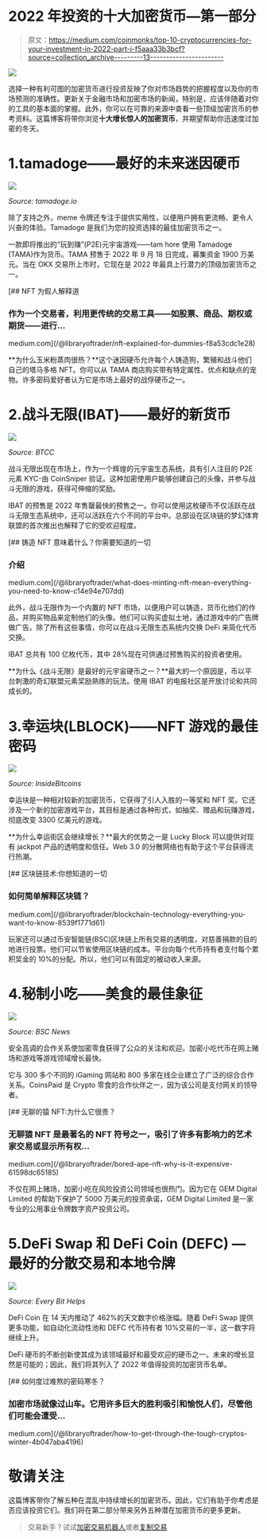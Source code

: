 # 2022 年投资的十大加密货币—第一部分

> 原文：<https://medium.com/coinmonks/top-10-cryptocurrencies-for-your-investment-in-2022-part-i-f5aaa33b3bcf?source=collection_archive---------13----------------------->

![](img/ec9bf31875588524af02dfa2486e10a3.png)

选择一种有利可图的加密货币进行投资反映了你对市场趋势的把握程度以及你的市场预测的准确性。更新关于金融市场和加密市场的新闻，特别是，应该伴随着对你的工具的基本面的掌握。此外，你可以在可靠的来源中查看一些顶级加密货币的参考资料。这篇博客将带你浏览**十大增长惊人的加密货币**，并期望帮助你迅速度过加密的冬天。

# 1.tamadoge——最好的未来迷因硬币

![](img/c5007d687b325bde0ae40278f679eddc.png)

*Source: tamadoge.io*

除了支持之外，meme 令牌还专注于提供实用性，以便用户拥有更流畅、更令人兴奋的体验。Tamadoge 是我们为您的投资选择的最佳加密货币之一。

一款即将推出的“玩到赚”(P2E)元宇宙游戏——tam hore 使用 Tamadoge (TAMA)作为货币。TAMA 预售于 2022 年 9 月 18 日完成，募集资金 1900 万美元。当在 OKX 交易所上市时，它现在是 2022 年最具上行潜力的顶级加密货币之一。

[](/@libraryoftrader/nft-explained-for-dummies-f8a53cdc1e28) [## NFT 为假人解释道

### 作为一个交易者，利用更传统的交易工具——如股票、商品、期权或期货——进行…

medium.com](/@libraryoftrader/nft-explained-for-dummies-f8a53cdc1e28) 

**为什么玉米粉蒸肉很热？**这个迷因硬币允许每个人铸造狗，繁殖和战斗他们自己的塔马多格 NFT。你可以从 TAMA 商店购买带有特定属性、优点和缺点的宠物。许多密码爱好者认为它是市场上最好的战俘硬币之一。

# 2.战斗无限(IBAT)——最好的新货币

![](img/45b3e85f168004ceb093aa2ea9aee618.png)

*Source: BTCC*

战斗无限出现在市场上，作为一个辉煌的元宇宙生态系统，具有引人注目的 P2E 元素 KYC-由 CoinSniper 验证。这种加密使用户能够创建自己的头像，并参与战斗无限的游戏，获得可伸缩的奖励。

IBAT 的预售是 2022 年售罄最快的预售之一。你可以使用这枚硬币不仅活跃在战斗无限生态系统中，还可以活跃在六个不同的平台中。总部设在区块链的梦幻体育联盟的首次推出也解释了它的受欢迎程度。

[](/@libraryoftrader/what-does-minting-nft-mean-everything-you-need-to-know-c14e94e707dd) [## 铸造 NFT 意味着什么？你需要知道的一切

### 介绍

medium.com](/@libraryoftrader/what-does-minting-nft-mean-everything-you-need-to-know-c14e94e707dd) 

此外，战斗无限作为一个内置的 NFT 市场，以便用户可以铸造，货币化他们的作品，并购买物品来定制他们的头像。他们可以购买虚拟土地，通过游戏中的广告牌做广告。除了所有这些事情，你可以在战斗无限生态系统内交换 DeFi 来简化代币交换。

IBAT 总共有 100 亿枚代币，其中 28%现在可供通过预售购买的投资者使用。

**为什么《战斗无限》是最好的元宇宙硬币之一？**最大的一个原因是，币以平台刺激的奇幻联盟元素奖励熟练的玩法。使用 IBAT 的电报社区是开放讨论和共同成长的。

# 3.幸运块(LBLOCK)——NFT 游戏的最佳密码

![](img/930d856bddd138e936a623a778f160c2.png)

*Source: InsideBitcoins*

幸运块是一种相对较新的加密货币，它获得了引人入胜的一等奖和 NFT 奖。它还涉及一个新的加密游戏平台，其目标是通过各种形式，如抽奖、赠品和玩赚游戏，彻底改变 3300 亿美元的游戏。

**为什么幸运街区会继续增长？**最大的优势之一是 Lucky Block 可以提供对现有 jackpot 产品的透明度和信任。Web 3.0 的分散网络也有助于这个平台获得流行热潮。

[](/@libraryoftrader/blockchain-technology-everything-you-want-to-know-8539f1771d61) [## 区块链技术:你想知道的一切

### 如何简单解释区块链？

medium.com](/@libraryoftrader/blockchain-technology-everything-you-want-to-know-8539f1771d61) 

玩家还可以通过币安智能链(BSC)区块链上所有交易的透明度，对慈善捐款的目的地进行投票。他们可以节省使用区块链的成本。平台向每个代币持有者支付每个累积奖金的 10%的分配。所以，他们可以有固定的被动收入来源。

# 4.秘制小吃——美食的最佳象征

![](img/5a8a9505e488b373ad967351a7f43649.png)

*Source: BSC News*

安全高调的合作关系使加密零食获得了公众的关注和欢迎。加密小吃代币在网上赌场和游戏等游戏领域增长最快。

它与 300 多个不同的 iGaming 网站和 800 多家在线企业建立了广泛的综合合作关系。CoinsPaid 是 Crypto 零食的合作伙伴之一，因为该公司是支付网关的领导者。

[](/@libraryoftrader/bored-ape-nft-why-is-it-expensive-61598dc65185) [## 无聊的猿 NFT:为什么它很贵？

### 无聊猿 NFT 是最著名的 NFT 符号之一，吸引了许多有影响力的艺术家交易或显示所有权…

medium.com](/@libraryoftrader/bored-ape-nft-why-is-it-expensive-61598dc65185) 

不仅在网上赌场，加密小吃在风险投资公司领域也很热门。因为它在 GEM Digital Limited 的帮助下保护了 5000 万美元的投资承诺，GEM Digital Limited 是一家专业的公用事业令牌数字资产投资公司。

# 5.DeFi Swap 和 DeFi Coin (DEFC) —最好的分散交易和本地令牌

![](img/4ab747783f6c9cb210e5ea22caaf1c97.png)

*Source: Every Bit Helps*

DeFi Coin 在 14 天内推动了 462%的天文数字价格涨幅。随着 DeFi Swap 提供更多功能，如自动化流动性池和 DEFC 代币持有者 10%交易的一半，这一数字将继续上升。

DeFi 硬币的不断创新使其成为该领域最好和最受欢迎的硬币之一。未来的增长显然是可能的；因此，我们将其列入了 2022 年值得投资的加密货币名单。

[](/@libraryoftrader/how-to-get-through-the-tough-cryptos-winter-4b047aba4196) [## 如何度过难熬的密码寒冬？

### 加密市场就像过山车。它用许多巨大的胜利吸引和愉悦人们，尽管他们可能会遭受…

medium.com](/@libraryoftrader/how-to-get-through-the-tough-cryptos-winter-4b047aba4196) 

# 敬请关注

这篇博客带你了解五种在混乱中持续增长的加密货币。因此，它们有助于你考虑是否应该投资它们。我们将在第二部分带来另外五种潜在加密货币的更多更新。

> 交易新手？试试[加密交易机器人](/coinmonks/crypto-trading-bot-c2ffce8acb2a)或者[复制交易](/coinmonks/top-10-crypto-copy-trading-platforms-for-beginners-d0c37c7d698c)